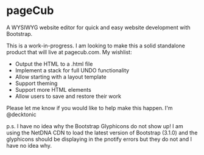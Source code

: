 pageCub
=======

A WYSIWYG website editor for quick and easy website development with Bootstrap.

This is a work-in-progress. I am looking to make this a solid standalone product that will live at pagecub.com. My wishlist: 

* Output the HTML to a .html file
* Implement a stack for full UNDO functionality
* Allow starting with a layout template
* Support theming
* Support more HTML elements
* Allow users to save and restore their work

Please let me know if you would like to help make this happen. I'm @decktonic

p.s. I have no idea why the Bootstrap Glyphicons do not show up! I am using the NetDNA CDN to load the latest version of Bootstrap (3.1.0) and the glyphicons should be displaying in the pnotify errors but they do not and I have no idea why. 